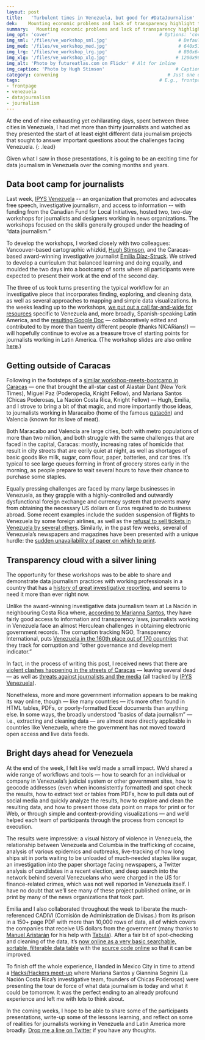```yaml
---
layout: post
title:   'Turbulent times in Venezuela, but good for #DataJournalism'
dek:    Mounting economic problems and lack of transparency highlight the opportunities for innovative journalism to have an impact.
summary:   Mounting economic problems and lack of transparency highlight the opportunities for innovative journalism to have an impact.
img_opt: 'cover'                                        # Options: 'cover' or 'inlne' or 'none'
img_sml: '/files/ve_workshop_sml.jpg'                          # Default on cover or inline
img_med: '/files/ve_workshop_med.jpg'                          # 640x512px cover, inline
img_lrg: '/files/ve_workshop_lrg.jpg'                          # 800x640px cover, inline
img_xlg: '/files/ve_workshop_xlg.jpg'                         # 1200x960px cover only
img_alt: 'Photo by futureatlas.com on Flickr' # Alt for inline
img_caption: 'Photo by Hugh Stimson'                          # Caption for either
category: convening                                        # Just one of the 4xCs
tags:                                                   # E.g., frontpage
- frontpage
- venezuela
- datajournalism
- journalism
---
```

At the end of nine exhausting yet exhilarating days, spent between three cities in Venezuela, I had met more than thirty journalists and watched as they presented the start of at least eight different data journalism projects that sought to answer important questions about the challenges facing Venezuela. 
{: .lead}

Given what I saw in those presentations, it is going to be an exciting time for data journalism in Venezuela over the coming months and years.

## Data boot camp for journalists
Last week, [IPYS Venezuela](http://ipysvenezuela.org/) -- an organization that promotes and advocates free speech, investigative journalism, and access to information -- with funding from the Canadian Fund for Local Initiatives, hosted two, two-day workshops for journalists and designers working in news organizations. The workshops focused on the skills generally grouped under the heading of “data journalism.”

To develop the workshops, I worked closely with two colleagues: Vancouver-based cartographic whizkid, [Hugh Stimson](http://geocology.ca/), and the Caracas-based award-winning investigative journalist [Emilia Díaz-Struck](http://www.icij.org/contributors/emilia-diaz-struck). We strived to develop a curriculum that balanced learning and doing equally, and moulded the two days into a bootcamp of sorts where all participants were expected to present their work at the end of the second day.

The three of us took turns presenting the typical workflow for an investigative piece that incorporates finding, exploring, and cleaning data, as well as several approaches to mapping and simple data visualizations. In the weeks leading up to the workshops, [we put out a call far-and-wide for resources]() specific to Venezuela and, more broadly, Spanish-speaking Latin America, and the [resulting Google Doc](http://ps.ht/ve-ddj-resources) — collaboratively edited and contributed to by more than twenty different people (thanks NICARians!) — will hopefully continue to evolve as a treasure trove of starting points for journalists working in Latin America. (The workshop slides are also online [here](http://ps.ht/ipys-ven-workshop-slides).)

## Getting outside of Caracas
Following in the footsteps of a [similar workshop-meets-bootcamp in Caracas](http://ijnet.org/blog/paving-way-data-journalism-divided-venezuela) — one that brought the all-star cast of Alastair Dant (New York Times), Miguel Paz (Poderopedia, Knight Fellow), and Mariana Santos (Chicas Poderosas, La Nación Costa Rica, Knight Fellow) — Hugh, Emilia, and I strove to bring a bit of that magic, and more importantly those ideas, to journalists working in Maracaibo (home of the famous [patacón](http://southamericanfood.about.com/b/2010/01/26/venezuelan-patacon.htm)) and Valencia (known for its love of meat). 

Both Maracaibo and Valencia are large cities, both with metro populations of more than two million, and both struggle with the same challenges that are faced in the capital, Caracas: mostly, increasing rates of homicide that result in city streets that are eerily quiet at night, as well as shortages of basic goods like milk, sugar, corn flour,  paper, batteries, and car tires. It’s typical to see large queues forming in front of grocery stores early in the morning, as people prepare to wait several hours to have their chance to purchase some staples. 

Equally pressing challenges are faced by many large businesses in Venezuela, as they grapple with a highly-controlled and outwardly dysfunctional foreign exchange and currency system that prevents many from obtaining the necessary US dollars or Euros required to do business abroad. Some recent examples include the sudden suspension of flights to Venezuela by some foreign airlines, as well as the [refusal to sell tickets in Venezuela by several others](http://www.latimes.com/world/worldnow/la-fg-wn-venezuela-airlines-ticket-sales-20140124,0,2603008.story). Similarly, in the past few weeks, several of Venezuela’s newspapers and magazines have been presented with a unique hurdle: the [sudden unavailability of paper on which to print](http://online.wsj.com/news/articles/SB10001424052702304626804579361430760853514).

## Transparency cloud with a silver lining
The opportunity for these workshops was to be able to share and demonstrate data journalism practices with working professionals in a country that has a [history of great investigative reporting](http://www.icij.org/journalists/carlos-subero), and seems to need it more than ever right now. 

Unlike the award-winning investigative data journalism team at La Nación in neighbouring Costa Rica where, [according to Marianna Santos](http://www.livestream.com/hhmexico/video?clipId=pla_e04567e8-8b84-410c-928c-ba308b06936d), they have fairly good access to information and transparency laws, journalists working in Venezuela face an almost Herculean challenges in obtaining electronic government records. The corruption tracking NGO, Transparency International, puts [Venezuela in the 160th place out of 170 countries](http://www.transparency.org/country#VEN) that they track for corruption and “other governance and development indicator.”

In fact, in the process of writing this post, I received news that there are [violent clashes happening in the streets of Caracas](http://www.cnn.com/2014/02/13/world/americas/venezuela-protests/) — leaving several dead — as well as [threats against journalists and the media](http://ipysvenezuela.org/alerta/caracas-coordinador-de-medios-de-provea-fue-golpeado-y-retenido-por-presuntos-agentes-del-sebin/) (all tracked by [IPYS Venezuela](http://ipysvenezuela.org/)).

Nonetheless, more and more government information appears to be making its way online, though — like many countries — it’s more often found in HTML tables, PDFs, or poorly-formatted Excel documents than anything else. In some ways, the broadly understood “basics of data journalism” — i.e., extracting and cleaning data — are almost _more_ directly applicable in countries like Venezuela, where the government has not moved toward open access and live data feeds.

## Bright days ahead for Venezuela
At the end of the week, I felt like we’d made a small impact. We’d shared a wide range of workflows and tools — how to search for an individual or company in Venezuela’s judicial system or other government sites, how to geocode addresses (even when inconsistently formatted) and spot check the results, how to extract text or tables from PDFs, how to pull data out of social media and quickly analyze the results, how to explore and clean the resulting data, and how to present those data point on maps for print or for Web, or through simple and context-providing visualizations — and we’d helped each team of participants through the process from concept to execution. 

The results were impressive: a visual history of violence in Venezuela, the relationship between Venezuela and Columbia in the trafficking of cocaine, analysis of various epidemics and outbreaks, live-tracking of how long ships sit in ports waiting to be unloaded of much-needed staples like sugar, an investigation into the paper shortage facing newspapers, a Twitter analysis of candidates in a recent election, and deep search into the network behind several Venezuelans who were charged in the US for finance-related crimes, which was not well reported in Venezuela itself. I have no doubt that we’ll see many of these project published online, or in print by many of the news organizations that took part. 

Emilia and I also collaborated throughout the week to liberate the much-referenced CADIVI (Comisión de Administration de Divisas.) from its prison in a 150+ page PDF with more than 10,000 rows of data, all of which covers the companies that receive US dollars from the government (many thanks to [Manuel Aristarán](http://jazzido.com/) for his help with [Tabula](http://tabula.nerdpower.org/)).  After a fair bit of spot-checking and cleaning of the data, it’s [now online as a very basic searchable, sortable, filterable data table](http://phillipadsmith.github.io/cadivi/) with the [source code online](https://github.com/phillipadsmith/cadivi) so that it can be improved. 

To finish off the whole experience, I landed in Mexico City in time to attend a [Hacks/Hackers meet-up](http://www.meetup.com/HacksHackersMexicoCity/events/161800412/) where Mariana Santos y Giannina Segnini (La Nación Costa Rica’s investigative team, founders of Chicas Poderosas) were presenting the tour de force of what data journalism is today and what it could be tomorrow. It was the perfect ending to an already profound experience and left me with lots to think about.

In the coming weeks, I hope to be able to share some of the participants presentations, write-up some of the lessons learning, and reflect on some of realities for journalists working in Venezuela and Latin America more broadly. [Drop me a line on Twitter](http://twitter.com/phillipadsmith) if you have any thoughts. 
